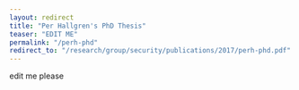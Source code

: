```yaml
---
layout: redirect
title: "Per Hallgren's PhD Thesis"
teaser: "EDIT ME"
permalink: "/perh-phd"
redirect_to: "/research/group/security/publications/2017/perh-phd.pdf"
---
```


edit me please
